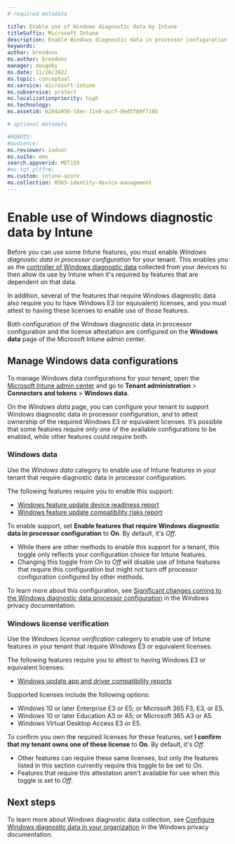 ```yaml
---
# required metadata

title: Enable use of Windows diagnostic data by Intune
titleSuffix: Microsoft Intune
description: Enable Windows diagnostic data in processor configuration for your tenant to enable its use by Microsoft Intune.
keywords:
author: brenduns
ms.author: brenduns
manager: dougeby
ms.date: 11/28/2022
ms.topic: conceptual
ms.service: microsoft-intune
ms.subservice: protect
ms.localizationpriority: high
ms.technology:
ms.assetid: b204a956-18ec-11e8-accf-0ed5f89f718b

# optional metadata

#ROBOTS:
#audience:
ms.reviewer: zadvor
ms.suite: ems
search.appverid: MET150
#ms.tgt_pltfrm:
ms.custom: intune-azure
ms.collection: M365-identity-device-management
---
```


# Enable use of Windows diagnostic data by Intune

Before you can use some Intune features, you must enable *Windows diagnostic data in processor configuration* for your tenant. This enables you as the [controller of Windows diagnostic data](/windows/privacy/configure-windows-diagnostic-data-in-your-organization#enable-windows-diagnostic-data-processor-configuration) collected from your devices to then allow its use by Intune when it's required by features that are dependent on that data.

In addition, several of the features that require Windows diagnostic data also require you to have Windows E3 (or equivalent) licenses, and you must attest to having these licenses to enable use of those features.

Both configuration of the Windows diagnostic data in processor configuration and the license attestation are configured on the **Windows data** page of the Microsoft Intune admin center.

## Manage Windows data configurations

To manage Windows data configurations for your tenant, open the [Microsoft Intune admin center](https://go.microsoft.com/fwlink/?linkid=2109431) and go to **Tenant administration** > **Connectors and tokens** > **Windows data**.

On the *Windows data* page, you can configure your tenant to support Windows diagnostic data in processor configuration, and to attest ownership of the required Windows E3 or equivalent licenses. It’s possible that some features require only one of the available configurations to be enabled, while other features could require both.

### Windows data

Use the *Windows data* category to enable use of Intune features in your tenant that require diagnostic data in processor configuration.

The following features require you to enable this support:

- [Windows feature update device readiness report](../protect/windows-update-compatibility-reports.md#use-the-windows-feature-update-device-readiness-report) 
- [Windows feature update compatibility risks report](../protect/windows-update-compatibility-reports.md#use-the-windows-feature-update-compatibility-risks-report)

To enable support, set **Enable features that require Windows diagnostic data in processor configuration** to **On**. By default, it's *Off*.

- While there are other methods to enable this support for a tenant, this toggle only reflects your configuration choice for Intune features.
- Changing this toggle from *On* to *Off* will disable use of Intune features that require this configuration but might not turn off processor configuration configured by other methods.

To learn more about this configuration, see [Significant changes coming to the Windows diagnostic data processor configuration](/windows/privacy/changes-to-windows-diagnostic-data-collection#significant-changes-coming-to-the-windows-diagnostic-data-processor-configuration) in the Windows privacy documentation.

### Windows license verification

Use the *Windows license verification* category to enable use of Intune features in your tenant that require Windows E3 or equivalent licenses. 

The following features require you to attest to having Windows E3 or equivalent licenses:

- [Windows update app and driver compatibility reports](../protect/windows-update-compatibility-reports.md)

Supported licenses include the following options:

- Windows 10 or later Enterprise E3 or E5; or Microsoft 365 F3, E3, or E5.
- Windows 10 or later Education A3 or A5; or Microsoft 365 A3 or A5.
- Windows Virtual Desktop Access E3 or E5.

To confirm you own the required licenses for these features, set **I confirm that my tenant owns one of these license** to **On**. By default, it's *Off*.

- Other features can require these same licenses, but only the features listed in this section currently require this toggle to be set to *On*.
- Features that require this attestation aren't available for use when this toggle is set to *Off*.

## Next steps

To learn more about Windows diagnostic data collection, see [Configure Windows diagnostic data in your organization](/windows/privacy/configure-windows-diagnostic-data-in-your-organization) in the Windows privacy documentation.

